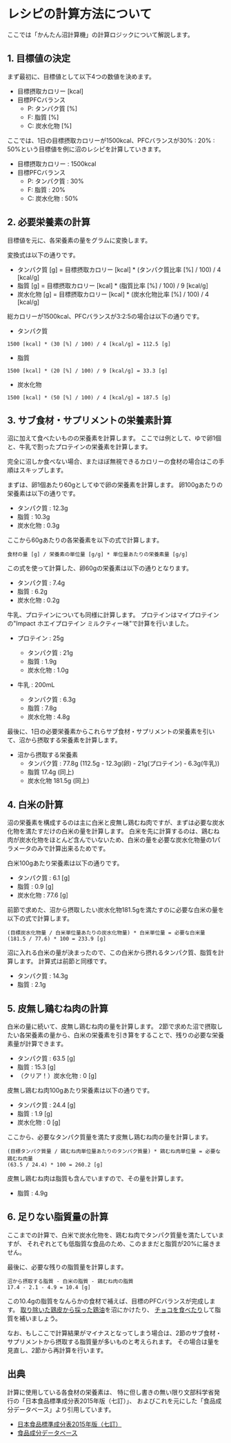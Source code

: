 # レシピの計算方法について

ここでは「かんたん沼計算機」の計算ロジックについて解説します。


## 1. 目標値の決定

まず最初に、目標値として以下4つの数値を決めます。

- 目標摂取カロリー [kcal]
- 目標PFCバランス
    - P: タンパク質 [%]
    - F: 脂質 [%]
    - C: 炭水化物 [%]

ここでは、1日の目標摂取カロリーが1500kcal、PFCバランスが30% : 20% : 50%という目標値を例に沼のレシピを計算していきます。

- 目標摂取カロリー : 1500kcal
- 目標PFCバランス
    - P: タンパク質 : 30%
    - F: 脂質 : 20%
    - C: 炭水化物 : 50%


## 2. 必要栄養素の計算

目標値を元に、各栄養素の量をグラムに変換します。

変換式は以下の通りです。

- タンパク質 [g] = 目標摂取カロリー [kcal] * (タンパク質比率 [%] / 100) / 4 [kcal/g]
- 脂質 [g] = 目標摂取カロリー [kcal] * (脂質比率 [%] / 100) / 9 [kcal/g]
- 炭水化物 [g] = 目標摂取カロリー [kcal] * (炭水化物比率 [%] / 100) / 4 [kcal/g]

総カロリーが1500kcal、PFCバランスが3:2:5の場合は以下の通りです。

- タンパク質

```
1500 [kcal] * (30 [%] / 100) / 4 [kcal/g] = 112.5 [g]
```

- 脂質

```
1500 [kcal] * (20 [%] / 100) / 9 [kcal/g] = 33.3 [g]
```

- 炭水化物

```
1500 [kcal] * (50 [%] / 100) / 4 [kcal/g] = 187.5 [g]
```


## 3. サブ食材・サプリメントの栄養素計算

沼に加えて食べたいものの栄養素を計算します。
ここでは例として、ゆで卵1個と、牛乳で割ったプロテインの栄養素を計算します。

完全に沼しか食べない場合、またほぼ無視できるカロリーの食材の場合はこの手順はスキップします。

まずは、卵1個あたり60gとしてゆで卵の栄養素を計算します。
卵100gあたりの栄養素は以下の通りです。

- タンパク質 : 12.3g
- 脂質 : 10.3g
- 炭水化物 : 0.3g

ここから60gあたりの各栄養素を以下の式で計算します。

```
食材の量 [g] / 栄養素の単位量 [g/g] * 単位量あたりの栄養素量 [g/g]
```

この式を使って計算した、卵60gの栄養素は以下の通りとなります。

- タンパク質 : 7.4g
- 脂質 : 6.2g
- 炭水化物 : 0.2g

牛乳、プロテインについても同様に計算します。
プロテインはマイプロテインの"Impact ホエイプロテイン ミルクティー味"で計算を行いました。

- プロテイン : 25g
    - タンパク質 : 21g
    - 脂質 : 1.9g
    - 炭水化物 : 1.0g

- 牛乳 : 200mL
    - タンパク質 : 6.3g
    - 脂質 : 7.8g
    - 炭水化物 : 4.8g

最後に、1日の必要栄養素からこれらサブ食材・サプリメントの栄養素を引いて、沼から摂取する栄養素を計算します。

- 沼から摂取する栄養素
    - タンパク質 : 77.8g (112.5g - 12.3g(卵) - 21g(プロテイン) - 6.3g(牛乳))
    - 脂質 17.4g (同上)
    - 炭水化物 181.5g (同上)


## 4. 白米の計算

沼の栄養素を構成するのは主に白米と皮無し鶏むね肉ですが、まずは必要な炭水化物を満たすだけの白米の量を計算します。
白米を先に計算するのは、鶏むね肉が炭水化物をほとんど含んでいないため、白米の量を必要な炭水化物量の1パラメータのみで計算出来るためです。

白米100gあたり栄養素は以下の通りです。

- タンパク質 : 6.1 [g]
- 脂質 : 0.9 [g]
- 炭水化物 : 77.6 [g]

前節で求めた、沼から摂取したい炭水化物181.5gを満たすのに必要な白米の量を以下の式で計算します。

```
(目標炭水化物量 / 白米単位量あたりの炭水化物量) * 白米単位量 = 必要な白米量
(181.5 / 77.6) * 100 = 233.9 [g]
```

沼に入れる白米の量が決まったので、この白米から摂れるタンパク質、脂質を計算します。
計算式は前節と同様です。

- タンパク質 : 14.3g
- 脂質 : 2.1g


## 5. 皮無し鶏むね肉の計算

白米の量に続いて、皮無し鶏むね肉の量を計算します。
2節で求めた沼で摂取したい各栄養素の量から、白米の栄養素を引き算をすることで、残りの必要な栄養素量が計算できます。

- タンパク質 : 63.5 [g]
- 脂質 : 15.3 [g]
- （クリア！）炭水化物 : 0 [g]

皮無し鶏むね肉100gあたり栄養素は以下の通りです。

- タンパク質 : 24.4 [g]
- 脂質 : 1.9 [g]
- 炭水化物 : 0 [g]

ここから、必要なタンパク質量を満たす皮無し鶏むね肉の量を計算します。

```
(目標タンパク質量 / 鶏むね肉単位量あたりのタンパク質量) * 鶏むね肉単位量 = 必要な鶏むね肉量
(63.5 / 24.4) * 100 = 260.2 [g]
```

皮無し鶏むね肉は脂質も含んでいますので、その量を計算します。

- 脂質 : 4.9g


## 6. 足りない脂質量の計算

ここまでの計算で、白米で炭水化物を、鶏むね肉でタンパク質量を満たしていますが、
それぞれとても低脂質な食品のため、このままだと脂質が20%に届きません。

最後に、必要な残りの脂質量を計算します。

```
沼から摂取する脂質 - 白米の脂質 - 鶏むね肉の脂質
17.4 - 2.1 - 4.9 = 10.4 [g]
```

この10.4gの脂質をなんらかの食材で補えば、目標のPFCバランスが完成します。
[取り除いた鶏皮から採った鶏油](https://www.youtube.com/watch?v=MT3p04phfJA)を沼にかけたり、
[チョコを食べたり](https://www.youtube.com/watch?v=mL7W2YrmXHs&feature=youtu.be&t=637)して脂質を補いましょう。

なお、もしここで計算結果がマイナスとなってしまう場合は、2節のサブ食材・サプリメントから摂取する脂質量が多いものと考えられます。
その場合は量を見直し、2節から再計算を行います。


## 出典

計算に使用している各食材の栄養素は、
特に但し書きの無い限り文部科学省発行の「日本食品標準成分表2015年版（七訂）」、
およびこれを元にした「食品成分データベース」より引用しています。

- [日本食品標準成分表2015年版（七訂）](https://www.mext.go.jp/a_menu/syokuhinseibun/1365295.htm)
- [食品成分データベース](https://fooddb.mext.go.jp/)
